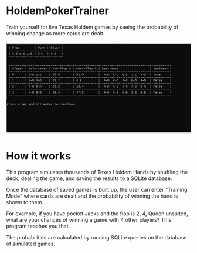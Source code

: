 # HoldemPokerTrainer
Train yourself for live Texas Holdem games by seeing the probability of winning change as more cards are dealt.

![what poker training mode looks like](screenshots/screenshot_poker%20training%20mode_3.JPG)

# How it works

This program simulates thousands of Texas Holdem Hands by shuffling the deck, 
dealing the game, and saving the results to a SQLite database. 

Once the database of saved games is built up, the user can enter "Training Mode" where cards are dealt and the
probability of winning the hand is shown to them.

For example, if you have pocket Jacks and the flop is 2, 4, Queen unsuited, what are your chances
of winning a game with 4 other players? This program teaches you that.

The probabilities are calculated by running SQLite queries on the database of simulated games.


